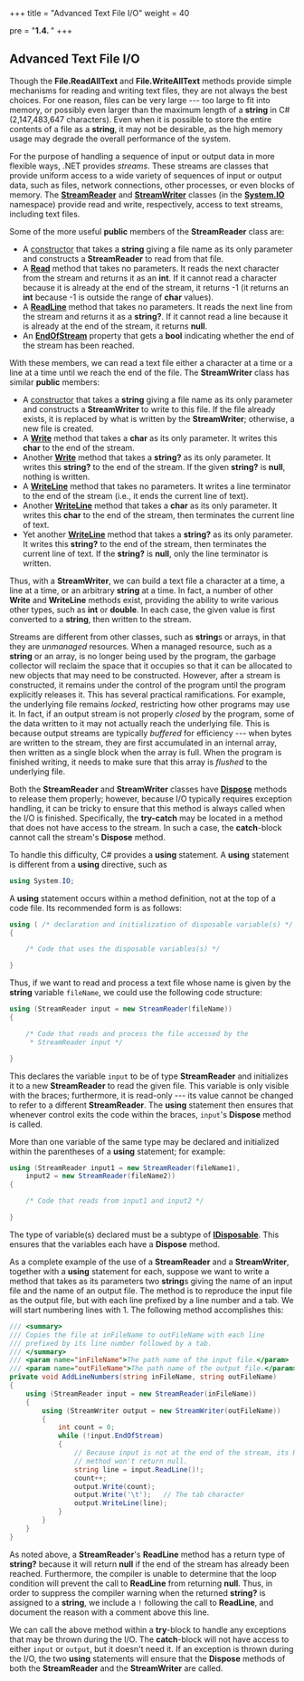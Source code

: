 +++
title = "Advanced Text File I/O"
weight = 40

pre = "<b>1.4. </b>"
+++

## Advanced Text File I/O

Though the **File.ReadAllText** and **File.WriteAllText** methods
provide simple mechanisms for reading and writing text files, they are
not always the best choices. For one reason, files can be very large ---
too large to fit into memory, or possibly even larger than the maximum
length of a **string** in C\# (2,147,483,647 characters). Even when it
is possible to store the entire contents of a file as a **string**, it
may not be desirable, as the high memory usage may degrade the overall
performance of the system.

For the purpose of handling a sequence of input or output data in more
flexible ways, .NET provides *streams*. These streams are
classes that provide uniform access to a wide variety of sequences of
input or output data, such as files, network connections, other
processes, or even blocks of memory. The
[**StreamReader**](https://learn.microsoft.com/en-us/dotnet/api/system.io.streamreader?view=net-6.0)
and
[**StreamWriter**](https://learn.microsoft.com/en-us/dotnet/api/system.io.streamwriter?view=net-6.0)
classes (in the
[**System.IO**](https://learn.microsoft.com/en-us/dotnet/api/system.io?view=net-6.0)
namespace) provide read and write, respectively, access to text streams,
including text files.

Some of the more useful **public** members of the **StreamReader** class
are:

  - A
    [constructor](https://learn.microsoft.com/en-us/dotnet/api/system.io.streamreader.-ctor?view=net-6.0#system-io-streamreader-ctor(system-string))
    that takes a **string** giving a file name as its only parameter and
    constructs a **StreamReader** to read from that file.
  - A
    [**Read**](https://learn.microsoft.com/en-us/dotnet/api/system.io.streamreader.read?view=net-6.0#system-io-streamreader-read)
    method that takes no parameters. It reads the next character from
    the stream and returns it as an **int**. If it cannot read a
    character because it is already at the end of the stream, it returns
    -1 (it returns an **int** because -1 is outside the range of
    **char** values).
  - A
    [**ReadLine**](https://learn.microsoft.com/en-us/dotnet/api/system.io.streamreader.readline?view=net-6.0#system-io-streamreader-readline)
    method that takes no parameters. It reads the next line from the
    stream and returns it as a **string?**. If it cannot read a line
    because it is already at the end of the stream, it returns **null**.
  - An
    [**EndOfStream**](https://learn.microsoft.com/en-us/dotnet/api/system.io.streamreader.endofstream?view=net-6.0#system-io-streamreader-endofstream)
    property that gets a **bool** indicating whether the end of the
    stream has been reached.

With these members, we can read a text file either a character at a time
or a line at a time until we reach the end of the file. The
**StreamWriter** class has similar **public** members:

  - A
    [constructor](https://learn.microsoft.com/en-us/dotnet/api/system.io.streamwriter.-ctor?view=net-6.0#system-io-streamwriter-ctor(system-string))
    that takes a **string** giving a file name as its only parameter and
    constructs a **StreamWriter** to write to this file. If the file
    already exists, it is replaced by what is written by the
    **StreamWriter**; otherwise, a new file is created.
  - A [**Write**](https://learn.microsoft.com/en-us/dotnet/api/system.io.streamwriter.write?view=net-6.0#system-io-streamwriter-write(system-char))
    method that takes a **char** as its only parameter. It writes this
    **char** to the end of the stream.
  - Another
    [**Write**](https://learn.microsoft.com/en-us/dotnet/api/system.io.streamwriter.write?view=net-6.0#system-io-streamwriter-write(system-string))
    method that takes a **string?** as its only parameter. It writes this
    **string?** to the end of the stream. If the given **string?** is **null**, nothing is written.
  - A
    [**WriteLine**](https://learn.microsoft.com/en-us/dotnet/api/system.io.textwriter.writeline?view=net-6.0#system-io-textwriter-writeline)
    method that takes no parameters. It writes a line terminator to the
    end of the stream (i.e., it ends the current line of text).
  - Another
    [**WriteLine**](https://learn.microsoft.com/en-us/dotnet/api/system.io.textwriter.writeline?view=net-6.0#system-io-textwriter-writeline(system-char))
    method that takes a **char** as its only parameter. It writes this
    **char** to the end of the stream, then terminates the current line
    of text.
  - Yet another
    [**WriteLine**](https://learn.microsoft.com/en-us/dotnet/api/system.io.streamwriter.writeline?view=net-6.0#system-io-streamwriter-writeline(system-string))
    method that takes a **string?** as its only parameter. It writes this
    **string?** to the end of the stream, then terminates the current
    line of text. If the **string?** is **null**, only the line terminator is written.

Thus, with a **StreamWriter**, we can build a text file a character at a
time, a line at a time, or an arbitrary **string** at a time. In fact, a
number of other **Write** and **WriteLine** methods exist, providing the
ability to write various other types, such as **int** or **double**. In
each case, the given value is first converted to a **string**, then
written to the stream.

Streams are different from other classes, such as **string**s or arrays,
in that they are *unmanaged* resources. When a managed resource, such as
a **string** or an array, is no longer being used by the program, the
garbage collector will reclaim the space that it occupies so that it can
be allocated to new objects that may need to be constructed. However,
after a stream is constructed, it remains under the control of the
program until the program explicitly releases it. This has several
practical ramifications. For example, the underlying file remains
*locked*, restricting how other programs may use it. In fact, if an
output stream is not properly *closed* by the program, some of the data
written to it may not actually reach the underlying file. This is
because output streams are typically *buffered* for efficiency --- when
bytes are written to the stream, they are first accumulated in an
internal array, then written as a single block when the array is full.
When the program is finished writing, it needs to make sure that this
array is *flushed* to the underlying file.

Both the **StreamReader** and **StreamWriter** classes have
[**Dispose**](https://learn.microsoft.com/en-us/dotnet/api/system.idisposable.dispose?view=net-6.0#system-idisposable-dispose)
methods to release them properly; however, because I/O typically
requires exception handling, it can be tricky to ensure that this method
is always called when the I/O is finished. Specifically, the
**try-catch** may be located in a method that does not have access to
the stream. In such a case, the **catch**-block cannot call the stream's
**Dispose** method.

<span id="using"></span> To handle this difficulty, C\# provides a
**using** statement. A **using** statement is different from a **using**
directive, such as
```C#
using System.IO;
```
A **using** statement occurs within a method definition, not at the top
of a code file. Its recommended form is as follows:
```C#
using ( /* declaration and initialization of disposable variable(s) */ )
{

    /* Code that uses the disposable variables(s) */

}
```
Thus, if we want to read and process a text file whose name is given by
the **string** variable `fileName`, we could use the following code
structure:
```C#
using (StreamReader input = new StreamReader(fileName))
{

    /* Code that reads and process the file accessed by the
     * StreamReader input */

}
```
This declares the variable `input` to be of type **StreamReader** and
initializes it to a new **StreamReader** to read the given file. This
variable is only visible with the braces; furthermore, it is read-only ---
its value cannot be changed to refer to a different **StreamReader**.
The **using** statement then ensures that whenever control exits the
code within the braces, `input`'s **Dispose** method is called.

More than one variable of the same type may be declared and initialized
within the parentheses of a **using** statement; for example:
```C#
using (StreamReader input1 = new StreamReader(fileName1),
    input2 = new StreamReader(fileName2))
{

    /* Code that reads from input1 and input2 */

}
```
The type of variable(s) declared must be a subtype of
[**IDisposable**](https://learn.microsoft.com/en-us/dotnet/api/system.idisposable?view=net-6.0).
This ensures that the variables each have a **Dispose** method.

As a complete example of the use of a **StreamReader** and a
**StreamWriter**, together with a **using** statement for each, suppose
we want to write a method that takes as its parameters two **string**s
giving the name of an input file and the name of an output file. The
method is to reproduce the input file as the output file, but with each
line prefixed by a line number and a tab. We will start numbering lines
with 1. The following method accomplishes this:
```C#
/// <summary>
/// Copies the file at inFileName to outFileName with each line
/// prefixed by its line number followed by a tab.
/// </summary>
/// <param name="inFileName">The path name of the input file.</param>
/// <param name="outFileName">The path name of the output file.</param>
private void AddLineNumbers(string inFileName, string outFileName)
{
    using (StreamReader input = new StreamReader(inFileName))
    {
        using (StreamWriter output = new StreamWriter(outFileName))
        {
            int count = 0;
            while (!input.EndOfStream)
            {
                // Because input is not at the end of the stream, its ReadLine
                // method won't return null.
                string line = input.ReadLine()!;
                count++;
                output.Write(count);
                output.Write('\t');   // The tab character
                output.WriteLine(line);
            }
        }
    }
}
```
As noted above, a **StreamReader**'s **ReadLine** method has a return type of **string?** because it will return **null** if the end of the stream has already been reached. Furthermore, the compiler is unable to determine that the loop condition will prevent the call to **ReadLine** from returning **null**. Thus, in order to suppress the compiler warning when the returned **string?** is assigned to a **string**, we include a `!` following the call to **ReadLine**, and document the reason with a comment above this line.

We can call the above method within a **try**-block to handle any
exceptions that may be thrown during the I/O. The **catch**-block will
not have access to either `input` or `output`, but it doesn't need it.
If an exception is thrown during the I/O, the two **using** statements
will ensure that the **Dispose** methods of both the **StreamReader**
and the **StreamWriter** are called.
